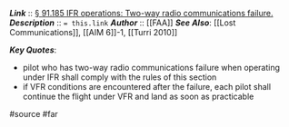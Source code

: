 ***Link***      :: [§ 91.185 IFR operations: Two-way radio communications failure.](https://www.ecfr.gov/current/title-14/section-91.185)
***Description***      :: `= this.link`
***Author*** :: [[FAA]]
***See Also***: [[Lost Communications]], [[AIM 6]]-1, [[Turri 2010]]

***Key Quotes***:
* pilot who has two-way radio communications failure when operating under IFR shall comply with the rules of this section
* if VFR conditions are encountered after the failure, each pilot shall continue the flight under VFR and land as soon as practicable

#source #far 
